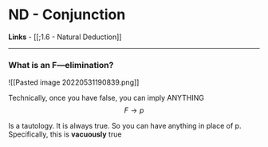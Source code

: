 # ND - Conjunction 

**Links** - [[;1.6 - Natural Deduction]]

---

### What is  an F—elimination? 

![[Pasted image 20220531190839.png]]

Technically, once you have false, you can imply ANYTHING
$$F \to p$$

Is a tautology. It is always true. So you can have anything in place of p. Specifically, this is **vacuously** true